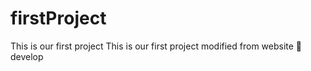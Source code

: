 # firstProject
This is our first project
This is our first project modified from website
:pizza:
develop